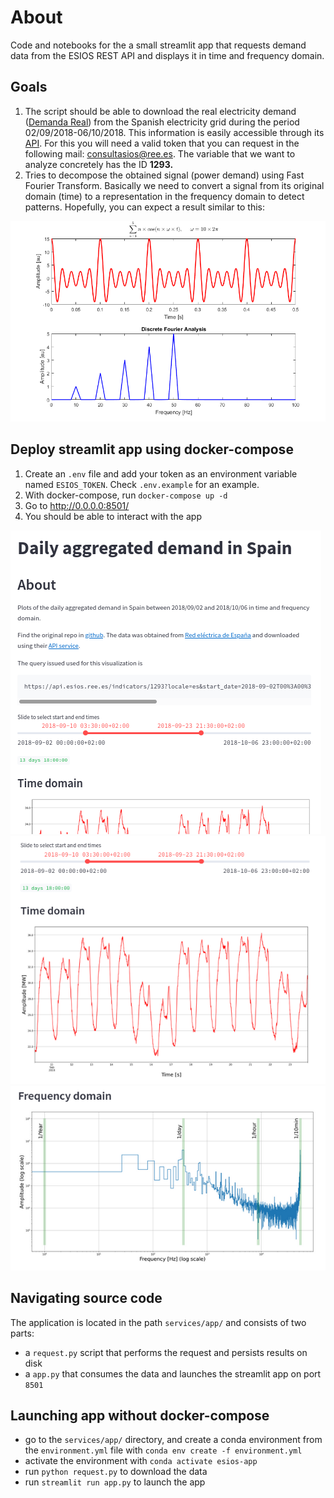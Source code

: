 # About

Code and notebooks for the a small streamlit app that requests demand data from the ESIOS REST API and displays it in time and frequency domain.

## Goals

1. The script should be able to download the real electricity demand ([Demanda Real](https://www.esios.ree.es/es/analisis/1293?vis=1&start_date=16-10-2019T00%3A00&end_date=16-10-2019T23%3A50&compare_start_date=15-10-2019T00%3A00&groupby=minutes10)) from the Spanish electricity grid during the period 02/09/2018-06/10/2018. This information is easily accessible through its [API](https://api.esios.ree.es/). For this you will need a valid token that you can request in the following mail: [consultasios@ree.es](mailto:consultasios@ree.es?subject=Solicitud%20de%20token%20personal). The variable that we want to analyze concretely has the ID **1293.**
2. Tries to decompose the obtained signal (power demand) using Fast Fourier
   Transform. Basically we need to convert a signal from its original domain (time) to a representation in the frequency domain to detect patterns. Hopefully, you can expect a result similar to this:

![example-img](./resources/sample-img.png)

## Deploy streamlit app using docker-compose

1. Create an `.env` file and add your token as an environment variable named `ESIOS_TOKEN`. Check `.env.example` for an example.
2. With docker-compose, run `docker-compose up -d`
3. Go to <http://0.0.0.0:8501/>
4. You should be able to interact with the app

![example-app](./resources/app-example.png)
![example-time](./resources/time.png)
![example-freq](./resources/freq.png)

## Navigating source code

The application is located in the path `services/app/` and consists of two parts:

- a `request.py` script that performs the request and persists results on disk
- a `app.py` that consumes the data and launches the streamlit app on port `8501`

## Launching app without docker-compose

- go to the `services/app/` directory, and create a conda environment from the `environment.yml` file with `conda env create -f environment.yml`
- activate the environment with `conda activate esios-app`
- run `python request.py` to download the data
- run `streamlit run app.py` to launch the app